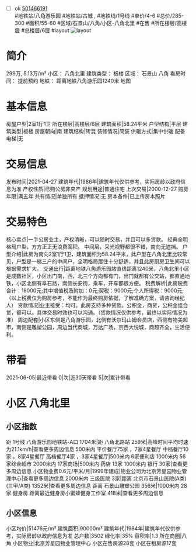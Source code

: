 - [ ] ok [501466191](https://bj.5i5j.com/ershoufang/501466191.html)  
 #地铁站/八角游乐园 #地铁站/古城 ,  #地铁线/1号线
#单价/4-6 #总价/285-300 #面积/55-60   #区域/石景山/八角/小区-八角北里 #在售 #所在楼层/高楼层 #总楼层/6层 #layout 
![layout](http://image2a.5i5j.com/bdir/layout/14061ccad92e4550865024cf27774de1.jpg_P5.jpg) 
# 简介 
 299万,  5.13万/m² 
小区： 八角北里
建筑类型： 板楼
区域： 石景山 八角
看房时间： 提前预约
地铁： 距离地铁八角游乐园1240米 地图
# 基本信息 
 房屋户型|2室1厅1卫
所在楼层|高楼层/6层
建筑面积|58.24平米
户型结构|平层
建筑类型|板楼
房屋朝向|南
建筑结构|砖混
装修情况|简装
供暖方式|集中供暖
配备电梯|无
# 交易信息 
 发布时间|2021-04-27
建筑年代|1986年|建筑年代仅供参考，实际房龄以政府信息为准
产权性质|已购公房非央产
规划用途|普通住宅
上次交易|2000-12-27
购房年限|满五年
共有情况|单独所有
抵押情况|无
房本备件|已上传房本照片
# 交易特色 
 核心卖点|一手公房业主，产权清晰，可以随时交易，并且可以多贷款。
经典全明格局户型，方方正正无浪费面积。
中间层，采光视野都很不错，南向无遮挡。
户型介绍|此房为南向2室1厅1卫，建筑面积为58.24平米，此户型在八角北里比较常见，户型是一梯三户的中间户，全明格局居住十分舒适，并且此房厨房卫生间可以根据需求扩大。
交通出行|距离地铁八角游乐园站直线距离1240米，八角北里小区是成数社区，小区出门南，西，北三个方向都有门，出门就都有公交站，都直通地铁，小区北侧有阜石路，南侧长安街，乘车，开车都很方便。
税费解析|此房税费合计：18000元;其中增值税及附加：0元;契税：9000元;个人所得税：9000元;（以上税费仅为购房参考，不能作为最终购房依据，了解准确方案，请咨询经纪人）
贷款情况|业主接受：均可。此房支持多种贷款。公积金，商贷，公积金组合贷，都可以。具体交易时效也可以沟通。（贷款情况仅供参考，最终以实际情况为准）
周边配套|小区东侧是八角游乐园，北侧有沃尔玛山姆会员店，西侧有物美超市，南侧是雕塑公园，周边当代商城，万达广场，京西大悦城，商超齐全，生活便利。
# 带看 
 2021-06-05|最近带看	 0|次|近30天带看	 5|次|累计带看
# 小区 八角北里
## 小区指数 
 距 1号线 八角游乐园地铁站-A口 1704米|距 八角北路站 259米|高峰时间平均时速为21.1km/h|查看更多周边信息
500米内 平价餐厅75家 ，7家4星餐厅
中档餐厅10家 ，8家4星餐厅
高档餐厅4家 ，3家4星餐厅|500米内 6家便利店
1000米内 56家综合超市
2000米内 17家商场|500米内 药店 13家
1000米内 银行 30家|查看更多周边信息
小区物业费0.6元/平米/月|1999年建成|物业公司为北京芳星园物业管理中心|查看更多周边信息
2000米内 三级医院 3家|距离 北京市石景山医院(A类) (三甲/A类) 1352米|查看更多周边信息
距离 石景山雕塑公园 356米|1000米内 28家 健身房
距离最近健身房小蜜蜂健身工作室 418米|查看更多周边信息
## 小区信息 
 小区均价|51476元/m²
建筑面积|90000m²
建筑年代|1984年|建筑年代仅供参考，实际房龄以政府信息为准
总户数|3502
绿化率|35%
容积率|1.3
所在商圈|八角
小区物业|北京芳星园物业管理中心
小区在售房源28套
小区在租房源17套
